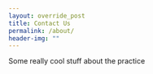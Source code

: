 ```yaml
---
layout: override_post
title: Contact Us
permalink: /about/
header-img: ""
---
```


Some really cool stuff about the practice
